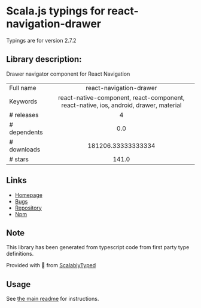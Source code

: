 
# Scala.js typings for react-navigation-drawer

Typings are for version 2.7.2

## Library description:
Drawer navigator component for React Navigation

|                    |                 |
| ------------------ | :-------------: |
| Full name          | react-navigation-drawer |
| Keywords           | react-native-component, react-component, react-native, ios, android, drawer, material |
| # releases         | 4 |
| # dependents       | 0.0 |
| # downloads        | 181206.33333333334 |
| # stars            | 141.0 |

## Links
- [Homepage](https://github.com/react-navigation/drawer#readme)
- [Bugs](https://github.com/react-navigation/drawer/issues)
- [Repository](https://github.com/react-navigation/drawer)
- [Npm](https://www.npmjs.com/package/react-navigation-drawer)
    


## Note
This library has been generated from typescript code from first party type definitions.

Provided with :purple_heart: from [ScalablyTyped](https://github.com/oyvindberg/ScalablyTyped)

## Usage
See [the main readme](../../readme.md) for instructions.


